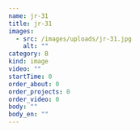 ```yaml
---
name: jr-31
title: jr-31
images:
  - src: /images/uploads/jr-31.jpg
    alt: ""
category: B
kind: image
video: ""
startTime: 0
order_about: 0
order_projects: 0
order_video: 0
body: ""
body_en: ""
---
```

